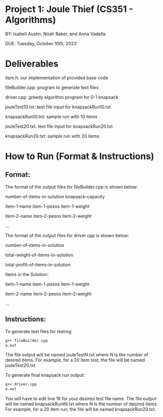 # Project 1: Joule Thief (CS351 - Algorithms)
BY: Isabell Austin, Noah Baker, and Anna Vadella

DUE: Tuesday, October 10th, 2023

# Deliverables
item.h: our implementation of provided base code

fileBuilder.cpp: program to generate text files

driver.cpp: greedy algorithm program for 0-1 knapsack <!-- (digital) -->

jouleTest10.txt: text file input for knapsackRun10.txt

knapsackRun10.txt: sample run with 10 items

jouleTest20.txt: text file input for knapsackRun20.txt

knapsackRun20.txt: sample run with 20 items

# How to Run (Format & Instructions) <!-- (digital) -->

## Format:
The format of the output files for fileBuilder.cpp is shown below:

number-of-items-in-solution knapsack-capacity


item-1-name item-1-pesos item-1-weight

item-2-name item-2-pesos item-2-weight

...


The format of the output files for driver.cpp is shown below:

number-of-items-in-solution

total-weight-of-items-in-solution

total-profit-of-items-in-solution


Items in the Solution:

item-1-name item-1-pesos item-1-weight

item-2-name item-2-pesos item-2-weight

...


## Instructions:
To generate text files for testing:
```bash
g++ fileBuilder.cpp
a.out
```
The file output will be named jouleTestN.txt where N is the number of desired items.
For example, for a 20 item test, the file will be named jouleTest20.txt


To generate final knapsack run output:
```bash
g++ driver.cpp
a.out
```
You will have to edit line 16 for your desired test file name.
The file output will be named knapsackRuntN.txt where N is the number of desired items.
For example, for a 20 item run, the file will be named knapsackRun20.txt.
